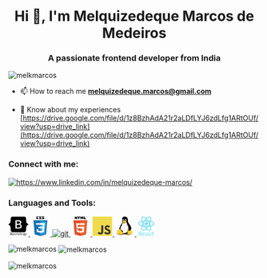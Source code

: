 <h1 align="center">Hi 👋, I'm Melquizedeque Marcos de Medeiros</h1>
<h3 align="center">A passionate frontend developer from India</h3>

<p align="left"> <img src="https://komarev.com/ghpvc/?username=melkmarcos&label=Profile%20views&color=0e75b6&style=flat" alt="melkmarcos" /> </p>

- 📫 How to reach me **melquizedeque.marcos@gmail.com**

- 📄 Know about my experiences [https://drive.google.com/file/d/1z8BzhAdA21r2aLDfLYJ6zdLfg1ARtOUf/view?usp=drive_link](https://drive.google.com/file/d/1z8BzhAdA21r2aLDfLYJ6zdLfg1ARtOUf/view?usp=drive_link)

<h3 align="left">Connect with me:</h3>
<p align="left">
<a href="https://linkedin.com/in/https://www.linkedin.com/in/melquizedeque-marcos/" target="blank"><img align="center" src="https://raw.githubusercontent.com/rahuldkjain/github-profile-readme-generator/master/src/images/icons/Social/linked-in-alt.svg" alt="https://www.linkedin.com/in/melquizedeque-marcos/" height="30" width="40" /></a>
</p>

<h3 align="left">Languages and Tools:</h3>
<p align="left"> <a href="https://getbootstrap.com" target="_blank" rel="noreferrer"> <img src="https://raw.githubusercontent.com/devicons/devicon/master/icons/bootstrap/bootstrap-plain-wordmark.svg" alt="bootstrap" width="40" height="40"/> </a> <a href="https://www.w3schools.com/css/" target="_blank" rel="noreferrer"> <img src="https://raw.githubusercontent.com/devicons/devicon/master/icons/css3/css3-original-wordmark.svg" alt="css3" width="40" height="40"/> </a> <a href="https://git-scm.com/" target="_blank" rel="noreferrer"> <img src="https://www.vectorlogo.zone/logos/git-scm/git-scm-icon.svg" alt="git" width="40" height="40"/> </a> <a href="https://www.w3.org/html/" target="_blank" rel="noreferrer"> <img src="https://raw.githubusercontent.com/devicons/devicon/master/icons/html5/html5-original-wordmark.svg" alt="html5" width="40" height="40"/> </a> <a href="https://developer.mozilla.org/en-US/docs/Web/JavaScript" target="_blank" rel="noreferrer"> <img src="https://raw.githubusercontent.com/devicons/devicon/master/icons/javascript/javascript-original.svg" alt="javascript" width="40" height="40"/> </a> <a href="https://www.linux.org/" target="_blank" rel="noreferrer"> <img src="https://raw.githubusercontent.com/devicons/devicon/master/icons/linux/linux-original.svg" alt="linux" width="40" height="40"/> </a> <a href="https://reactjs.org/" target="_blank" rel="noreferrer"> <img src="https://raw.githubusercontent.com/devicons/devicon/master/icons/react/react-original-wordmark.svg" alt="react" width="40" height="40"/> </a> </p>

<p><img align="left" src="https://github-readme-stats.vercel.app/api/top-langs?username=melkmarcos&show_icons=true&locale=en&layout=compact" alt="melkmarcos" /></p>

<p>&nbsp;<img align="center" src="https://github-readme-stats.vercel.app/api?username=melkmarcos&show_icons=true&locale=en" alt="melkmarcos" /></p>

<p><img align="center" src="https://github-readme-streak-stats.herokuapp.com/?user=melkmarcos&" alt="melkmarcos" /></p>
